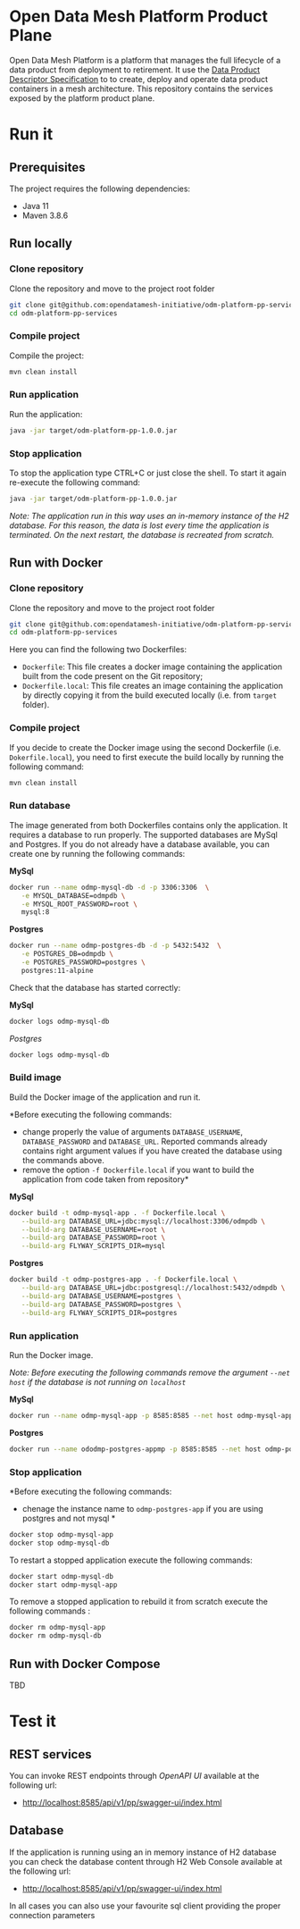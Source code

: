 # Open Data Mesh Platform Product Plane

Open Data Mesh Platform is a platform that manages the full lifecycle of a data product from deployment to retirement. It use the [Data Product Descriptor Specification](https://dpds.opendatamesh.org/) to to create, deploy and operate data product containers in a mesh architecture. This repository contains the services exposed by the platform product plane.

# Run it

## Prerequisites
The project requires the following dependencies:

* Java 11
* Maven 3.8.6

## Run locally

### Clone repository
Clone the repository and move to the project root folder

```bash
git clone git@github.com:opendatamesh-initiative/odm-platform-pp-services.git
cd odm-platform-pp-services
```
### Compile project
Compile the project:

```bash
mvn clean install
```

### Run application
Run the application:

```bash
java -jar target/odm-platform-pp-1.0.0.jar 
```
### Stop application
To stop the application type CTRL+C or just close the shell. To start it again re-execute the following command:

```bash
java -jar target/odm-platform-pp-1.0.0.jar 
```
*Note: The application run in this way uses an in-memory instance of the H2 database. For this reason, the data is lost every time the application is terminated. On the next restart, the database is recreated from scratch.*

## Run with Docker

### Clone repository
Clone the repository and move to the project root folder

```bash
git clone git@github.com:opendatamesh-initiative/odm-platform-pp-services.git
cd odm-platform-pp-services
```

Here you can find the following two Dockerfiles:
* `Dockerfile`: This file creates a docker image containing the application built from the code present on the Git repository;
* `Dockerfile.local`: This file creates an image containing the application by directly copying it from the build executed locally (i.e. from `target` folder).

### Compile project
If you decide to create the Docker image using the second Dockerfile (i.e. `Dokerfile.local`), you need to first execute the build locally by running the following command: 

```bash
mvn clean install
```

### Run database
The image generated from both Dockerfiles contains only the application. It requires a database to run properly. The supported databases are MySql and Postgres. If you do not already have a database available, you can create one by running the following commands:

**MySql**
```bash
docker run --name odmp-mysql-db -d -p 3306:3306  \
   -e MYSQL_DATABASE=odmpdb \
   -e MYSQL_ROOT_PASSWORD=root \
   mysql:8
```

**Postgres**
```bash
docker run --name odmp-postgres-db -d -p 5432:5432  \
   -e POSTGRES_DB=odmpdb \
   -e POSTGRES_PASSWORD=postgres \
   postgres:11-alpine
```

Check that the database has started correctly:

**MySql**
```bash
docker logs odmp-mysql-db
```

*Postgres*
```bash
docker logs odmp-mysql-db
```
### Build image
Build the Docker image of the application and run it. 

*Before executing the following commands: 
* change properly the value of arguments `DATABASE_USERNAME`, `DATABASE_PASSWORD` and `DATABASE_URL`. Reported commands already contains right argument values if you have created the database using the commands above.
* remove the option `-f Dockerfile.local` if you want to build the application from code taken from repository*

**MySql**
```bash
docker build -t odmp-mysql-app . -f Dockerfile.local \
   --build-arg DATABASE_URL=jdbc:mysql://localhost:3306/odmpdb \
   --build-arg DATABASE_USERNAME=root \
   --build-arg DATABASE_PASSWORD=root \
   --build-arg FLYWAY_SCRIPTS_DIR=mysql
```

**Postgres**
```bash
docker build -t odmp-postgres-app . -f Dockerfile.local \
   --build-arg DATABASE_URL=jdbc:postgresql://localhost:5432/odmpdb \
   --build-arg DATABASE_USERNAME=postgres \
   --build-arg DATABASE_PASSWORD=postgres \
   --build-arg FLYWAY_SCRIPTS_DIR=postgres
```

### Run application
Run the Docker image. 

*Note: Before executing the following commands remove the argument `--net host` if the database is not running on `localhost`*

**MySql**
```bash
docker run --name odmp-mysql-app -p 8585:8585 --net host odmp-mysql-app
```

**Postgres**
```bash
docker run --name ododmp-postgres-appmp -p 8585:8585 --net host odmp-postgres-app
```

### Stop application

*Before executing the following commands: 
* chenage the instance name to `odmp-postgres-app` if you are using postgres and not mysql *

```bash
docker stop odmp-mysql-app
docker stop odmp-mysql-db
```
To restart a stopped application execute the following commands:

```bash
docker start odmp-mysql-db
docker start odmp-mysql-app
```

To remove a stopped application to rebuild it from scratch execute the following commands :

```bash
docker rm odmp-mysql-app
docker rm odmp-mysql-db
```

## Run with Docker Compose

TBD

# Test it

## REST services

You can invoke REST endpoints through *OpenAPI UI* available at the following url:

* [http://localhost:8585/api/v1/pp/swagger-ui/index.html](http://localhost:8585/api/v1/pp/swagger-ui/index.html)

## Database 

If the application is running using an in memory instance of H2 database you can check the database content through H2 Web Console available at the following url:

* [http://localhost:8585/api/v1/pp/swagger-ui/index.html](http://localhost:8585/api/v1/pp/h2-console)

In all cases you can also use your favourite sql client providing the proper connection parameters
